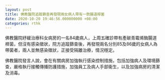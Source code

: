 ```yaml
---
layout: post
title: 佛教醫院追蹤篩查再發現兩女病人帶有一款腸道桿菌
date: 2020-10-20 19:46:56.000000000 +08:00
categories: rthk
---
```


佛教醫院紓緩治療科女病房的一名84歲病人，上周五確診帶有產碳青霉烯酶腸道桿菌，但沒有感染徵狀，院方追蹤篩查後，再發現兩名分別85及86歲的女病人為帶菌者，兩人並無感染徵狀，正接受隔離治療，情況穩定。

佛教醫院發言人說，會在有關病房加強執行感染控制措施，包括加強病人及環境篩查，嚴格執行接觸傳播防護措施，加強員工及病人手部衞生，以及加強病房的清潔及消毒。

